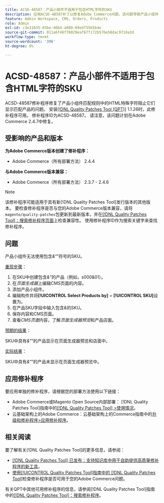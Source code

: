 ```yaml
---
title: ACSD-48587：产品小部件不适用于包含HTML字符的SKU
description: 应用ACSD-48587补丁以修复Adobe Commerce问题，该问题导致产品小组件匹配规则中的HTML特殊字符无法显示匹配产品。
feature: Admin Workspace, CMS, Orders, Products
role: Admin
exl-id: c3e31835-03be-46b4-a080-09edf55b5b4e
source-git-commit: 011a6f46f76029eaf67f172b576e58dac9710a3d
workflow-type: tm+mt
source-wordcount: '396'
ht-degree: 0%

---
```


# ACSD-48587：产品小部件不适用于包含HTML字符的SKU

ACSD-48587修补程序修复了产品小组件匹配规则中的HTML特殊字符阻止它们显示匹配产品的问题。 安装[[!DNL Quality Patches Tool (QPT)]](https://experienceleague.adobe.com/en/docs/commerce-operations/tools/quality-patches-tool/quality-patches-tool-to-self-serve-quality-patches) 1.1.26时，此修补程序可用。 修补程序ID为ACSD-48587。 请注意，该问题计划在Adobe Commerce 2.4.7中修复。

## 受影响的产品和版本

**为Adobe Commerce版本创建了修补程序：**

* Adobe Commerce（所有部署方法） 2.4.4

**与Adobe Commerce版本兼容：**

* Adobe Commerce（所有部署方法） 2.3.7 - 2.4.6

>[!NOTE]
>
>该修补程序可能适用于具有新[!DNL Quality Patches Tool]发行版本的其他版本。 要检查修补程序是否与您的Adobe Commerce版本兼容，请将`magento/quality-patches`包更新到最新版本，并在[[!DNL Quality Patches Tool]：搜索修补程序页面](https://experienceleague.adobe.com/tools/commerce-quality-patches/index.html)上检查兼容性。 使用修补程序ID作为搜索关键字来查找修补程序。

## 问题

产品小组件无法使用包含&#x200B;*&amp;“*”符号的SKU。

<u>重现步骤</u>：

1. 在SKU中创建包含&#x200B;*&amp;&quot;*&#x200B;的产品（例如，s000&amp;01）。
1. 在&#x200B;*页面生成器*&#x200B;上编辑CMS页面的内容。
1. 添加产品小组件。
1. 编辑构件并将&#x200B;**[!UICONTROL Select Products by]** = **[!UICONTROL SKU]**&#x200B;设置为。
1. 在产品SKU字段中输入包含&#x200B;*&amp;*&#x200B;的SKU。
1. 保存内容和CMS页面。
1. 查看&#x200B;*CMS页面*&#x200B;内容，了解&#x200B;*页面生成器预览*&#x200B;和产品店面。

<u>预期的结果</u>：

SKU中具有&#x200B;*&amp;“*”的产品显示在页面生成器预览和店面中。

<u>实际结果</u>：

SKU中具有&#x200B;*&amp;“*”的产品未显示在页面生成器预览中。

## 应用修补程序

要应用单独的修补程序，请根据您的部署方法使用以下链接：

* Adobe Commerce或Magento Open Source内部部署： [!DNL Quality Patches Tool]指南中的[[!DNL Quality Patches Tool] >使用情况](/help/tools/quality-patches-tool/usage.md)。
* 云基础架构上的Adobe Commerce：云基础架构上的Commerce指南中的[升级和修补程序>应用修补程序](https://experienceleague.adobe.com/docs/commerce-cloud-service/user-guide/develop/upgrade/apply-patches.html)。

## 相关阅读

要了解有关[!DNL Quality Patches Tool]的更多信息，请参阅：

* [[!DNL Quality Patches Tool] 已发布：支持知识库中用于自助提供高质量修补程序的新工具](https://experienceleague.adobe.com/en/docs/commerce-operations/tools/quality-patches-tool/quality-patches-tool-to-self-serve-quality-patches)。
* [使用[!UICONTROL Quality Patches Tool]指南中的 [!DNL Quality Patches Tool]](/help/tools/quality-patches-tool/patches-available-in-qpt/check-patch-for-magento-issue-with-magento-quality-patches.md)检查修补程序是否可用于您的Adobe Commerce问题。


有关QPT中其他可用修补程序的信息，请参阅[!DNL Quality Patches Tool]指南中的[[!DNL Quality Patches Tool]：搜索修补程序](https://experienceleague.adobe.com/tools/commerce-quality-patches/index.html)。
